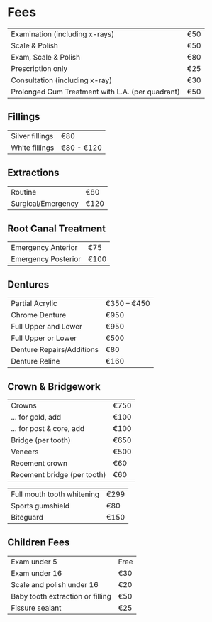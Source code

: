 # Fees

|                                   |             |
|-----------------------------------|-------------|
| Examination (including x-rays)    | €50         |
| Scale & Polish                    | €50         |
| Exam, Scale & Polish              | €80         |
| Prescription only                 | €25         |
| Consultation (including x-ray)    | €30         |
| Prolonged Gum Treatment with L.A. (per quadrant) | €50    |

## Fillings

|                                   |             |
|-----------------------------------|-------------|
| Silver fillings                   | €80         |
| White fillings                    | €80 - €120  |

## Extractions

|                                   |             |
|-----------------------------------|-------------|
| Routine                           | €80         |
| Surgical/Emergency                | €120        |

## Root Canal Treatment

|                                   |             |
|-----------------------------------|-------------|
| Emergency Anterior                | €75         |
| Emergency Posterior               | €100        |

## Dentures

|                                   |             |
|-----------------------------------|-------------|
| Partial Acrylic                   | €350 – €450 |
| Chrome Denture                    | €950        |
| Full Upper and Lower              | €950        |
| Full Upper or Lower               | €500        |
| Denture Repairs/Additions         | €80         |
| Denture Reline                    | €160

## Crown & Bridgework

|                                   |             |
|-----------------------------------|-------------|
| Crowns                            | €750        |
| ... for gold, add                 | €100        |
| ... for post & core, add          | €100        |
| Bridge (per tooth)                | €650        |
| Veneers                           | €500        |
| Recement crown                    | €60         |
| Recement bridge (per tooth)       | €60         |

|                                   |             |
|-----------------------------------|-------------|
| Full mouth tooth whitening        | €299        |
| Sports gumshield                  | €80         |
| Biteguard                         | €150        |

## Children Fees

|                                   |             |
|-----------------------------------|-------------|
| Exam under 5                      | Free   |
| Exam under 16                     | €30         |
| Scale and polish under 16         | €20         |
| Baby tooth extraction or filling  | €50         |
| Fissure sealant                   | €25         |
